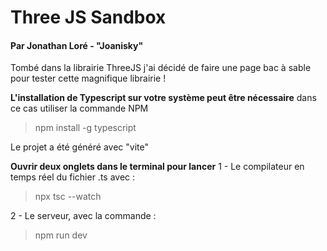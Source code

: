 # Three JS Sandbox
#### Par Jonathan Loré - "Joanisky"
Tombé dans la librairie ThreeJS j'ai décidé de faire une page bac à sable pour tester cette magnifique librairie !

**L'installation de Typescript sur votre système peut être nécessaire**
dans ce cas utiliser la commande NPM 
> npm install -g typescript

Le projet a été généré avec "vite"

**Ouvrir deux onglets dans le terminal pour lancer**
1 - Le compilateur en temps réel du fichier .ts avec :
> npx tsc --watch

2 - Le serveur, avec la commande :
> npm run dev